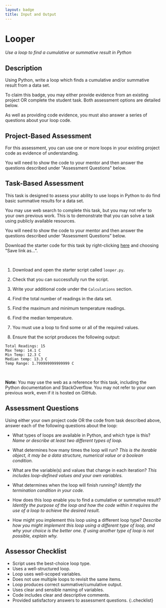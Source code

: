 ```yaml
---
layout: badge
title: Input and Output
---
```


# Looper
_Use a loop to find a cumulative or summative result in Python_

## Description

Using Python, write a loop which finds a cumulative and/or summative result from a data set.

To claim this badge, you may either provide evidence from an existing project OR complete the student task. Both assessment options are detailed below.

As well as providing code evidence, you must also answer a series of questions about your loop code.







## Project-Based Assessment

For this assessment, you can use one or more loops in your existing project code as evidence of understanding.

You will need to show the code to your mentor and then answer the questions described under "Assessment Questions" below.





## Task-Based Assessment

This task is designed to assess your ability to use loops in Python to do find basic summative results for a data set.

You may use web search to complete this task, but you may not refer to your own previous work. This is to demonstrate that you can solve a task using publicly available resources.

You will need to show the code to your mentor and then answer the questions described under “Assessment Questions” below.

Download the starter code for this task by right-clicking [here](looper.py) and choosing "Save link as...".


<br>


1. Download and open the starter script called `looper.py`.

2. Check that you can successfully run the script.

3. Write your additional code under the `Calculations` section.

4. Find the total number of readings in the data set.

5. Find the maximum and minimum temperature readings.

6. Find the median temperature.

7. You must use a loop to find some or all of the required values.

8. Ensure that the script produces the following output:

```text
Total Readings: 15
Max Temp: 14.1 C
Min Temp: 12.3 C
Median temp: 13.3 C   
Temp Range: 1.799999999999999 C
```


<br>


**Note:** You may use the web as a reference for this task, including the Python documentation and StackOverflow. You may not refer to your own previous work, even if it is hosted on GitHub.




## Assessment Questions

Using either your own project code OR the code from task described above, answer each of the following questions about the loop:

- What types of loops are available in Python, and which type is this?
  _Name or describe at least two different types of loop._

- What determines how many times the loop will run?
  _This is the iterable object, it may be a data structure, numerical value or a boolean condition._

- What are the variable(s) and values that change in each iteration?
  _This includes loop-defined values and your own variables._

- What determines when the loop will finish running?
  _Identify the termination condition in your code._

- How does this loop enable you to find a cumulative or summative result?
  _Identify the purpose of the loop and how the code within it requires the use of a loop to achieve the desired result._

- How might you implement this loop using a different loop type?
  _Describe how you might implement this loop using a different type of loop, and why your choice is the better one. If using another type of loop is not possible, explain why._




## Assessor Checklist

- Script uses the best-choice loop type.
- Uses a well-structured loop.
- Loop uses well-scoped variables.
- Does not use multiple loops to revisit the same items.
- Loop produces correct summative/cumulative output.
- Uses clear and sensible naming of variables.
- Code includes clear and descriptive comments.
- Provided satisfactory answers to assessment questions.
{:.checklist}

